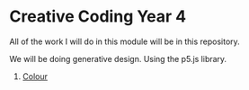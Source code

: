 # Creative Coding Year 4
All of the work I will do in this module will be in this repository.

We will be doing generative design. Using the p5.js library.

1. [Colour](Colour/)
